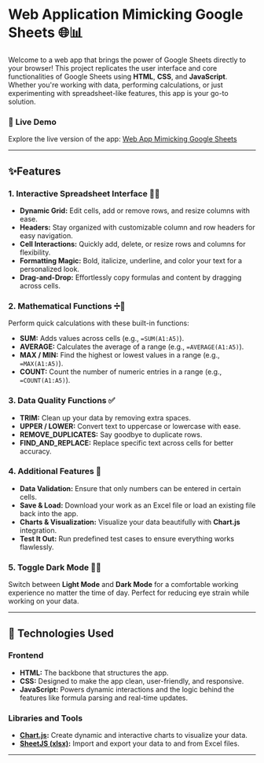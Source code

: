 # Web Application Mimicking Google Sheets 🌐📊

Welcome to a web app that brings the power of Google Sheets directly to your browser! This project replicates the user interface and core functionalities of Google Sheets using **HTML**, **CSS**, and **JavaScript**. Whether you're working with data, performing calculations, or just experimenting with spreadsheet-like features, this app is your go-to solution.

### 🔗 **Live Demo**  

Explore the live version of the app: [Web App Mimicking Google Sheets](https://shwetagupta2710.github.io/Web_app_mimicking_google_sheets/)

---

## ✨Features

### 1. **Interactive Spreadsheet Interface** 🧑‍💻

- **Dynamic Grid:** Edit cells, add or remove rows, and resize columns with ease.
- **Headers:** Stay organized with customizable column and row headers for easy navigation.
- **Cell Interactions:** Quickly add, delete, or resize rows and columns for flexibility.
- **Formatting Magic:** Bold, italicize, underline, and color your text for a personalized look.
- **Drag-and-Drop:** Effortlessly copy formulas and content by dragging across cells.

### 2. **Mathematical Functions** ➗🔢

Perform quick calculations with these built-in functions:

- **SUM:** Adds values across cells (e.g., `=SUM(A1:A5)`).
- **AVERAGE:** Calculates the average of a range (e.g., `=AVERAGE(A1:A5)`).
- **MAX / MIN:** Find the highest or lowest values in a range (e.g., `=MAX(A1:A5)`).
- **COUNT:** Count the number of numeric entries in a range (e.g., `=COUNT(A1:A5)`).

### 3. **Data Quality Functions** ✅

- **TRIM:** Clean up your data by removing extra spaces.
- **UPPER / LOWER:** Convert text to uppercase or lowercase with ease.
- **REMOVE_DUPLICATES:** Say goodbye to duplicate rows.
- **FIND_AND_REPLACE:** Replace specific text across cells for better accuracy.

### 4. **Additional Features** 🎨

- **Data Validation:** Ensure that only numbers can be entered in certain cells.
- **Save & Load:** Download your work as an Excel file or load an existing file back into the app.
- **Charts & Visualization:** Visualize your data beautifully with **Chart.js** integration.
- **Test It Out:** Run predefined test cases to ensure everything works flawlessly.

### 5. **Toggle Dark Mode** 🌙💡

Switch between **Light Mode** and **Dark Mode** for a comfortable working experience no matter the time of day. Perfect for reducing eye strain while working on your data.

---

## 🔧 Technologies Used

### **Frontend**

- **HTML:** The backbone that structures the app.
- **CSS:** Designed to make the app clean, user-friendly, and responsive.
- **JavaScript:** Powers dynamic interactions and the logic behind the features like formula parsing and real-time updates.

### **Libraries and Tools**

- **[Chart.js](https://www.chartjs.org/):** Create dynamic and interactive charts to visualize your data.
- **[SheetJS (xlsx)](https://sheetjs.com/):** Import and export your data to and from Excel files.

---
